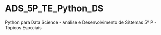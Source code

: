 # ADS_5P_TE_Python_DS
Python para Data Science - Análise e Desenvolvimento de Sistemas 5º P - Tópicos Especiais
